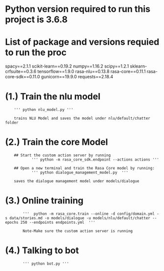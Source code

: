 # Python version required to run this project is 3.6.8
# List of package and versions requied to run the proc
spacy==2.1.1
scikit-learn==0.19.2
numpy==1.16.2
scipy==1.2.1
sklearn-crfsuite==0.3.6
tensorflow==1.9.0
rasa-nlu==0.13.8
rasa-core==0.11.1
rasa-core-sdk==0.11.0
gunicorn==19.9.0
requests==2.18.4


# (1.) Train the nlu model
		''' python nlu_model.py '''
		
		trains NLU Model and saves the model under nlu/default/chatter folder 
		

# (2.) Train the core Model
		## Start the custom action server by running
				''' python -m rasa_core_sdk.endpoint --actions actions '''
				
		## Open a new terminal and train the Rasa Core model by running:
				''' python dialogue_management_model.py  '''
		
		saves the dialogue management model under models/dialogue
				
# (3.) Online training
			'''  python -m rasa_core.train --online -d config/domain.yml -s data/stories.md -o models/dialogue -u models/nlu/default/chatter --epochs 250 --endpoints endpoints.yml  '''
			
			Note-Make sure the custom action server is running
			
# (4.) Talking to bot
			''' python bot.py '''